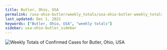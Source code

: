 ```yaml
---
title: Butler, Ohio, USA
permalink: /usa-ohio-butler/weekly_totals/usa-ohio-butler-weekly_totals.html
last_updated: Dec 1, 2021
keywords: ["Butler, Ohio, USA", "weekly totals"]
sidebar: usa-ohio-butler_sidebar
---
```


![Weekly Totals of Confirmed Cases for Butler, Ohio, USA](/covid_tracker/images/graphs/usa-ohio-butler-weekly_totals_graph.png)
